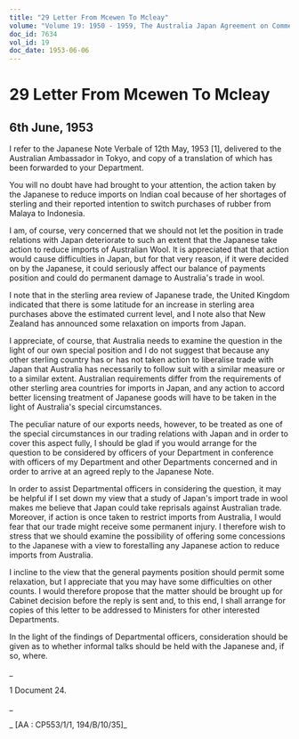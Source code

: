 ```yaml
---
title: "29 Letter From Mcewen To Mcleay"
volume: "Volume 19: 1950 - 1959, The Australia Japan Agreement on Commerce"
doc_id: 7634
vol_id: 19
doc_date: 1953-06-06
---
```


# 29 Letter From Mcewen To Mcleay

## 6th June, 1953

I refer to the Japanese Note Verbale of 12th May, 1953 [1], delivered to the Australian Ambassador in Tokyo, and copy of a translation of which has been forwarded to your Department.

You will no doubt have had brought to your attention, the action taken by the Japanese to reduce imports on Indian coal because of her shortages of sterling and their reported intention to switch purchases of rubber from Malaya to Indonesia.

I am, of course, very concerned that we should not let the position in trade relations with Japan deteriorate to such an extent that the Japanese take action to reduce imports of Australian Wool. It is appreciated that that action would cause difficulties in Japan, but for that very reason, if it were decided on by the Japanese, it could seriously affect our balance of payments position and could do permanent damage to Australia's trade in wool.

I note that in the sterling area review of Japanese trade, the United Kingdom indicated that there is some latitude for an increase in sterling area purchases above the estimated current level, and I note also that New Zealand has announced some relaxation on imports from Japan.

I appreciate, of course, that Australia needs to examine the question in the light of our own special position and I do not suggest that because any other sterling country has or has not taken action to liberalise trade with Japan that Australia has necessarily to follow suit with a similar measure or to a similar extent. Australian requirements differ from the requirements of other sterling area countries for imports in Japan, and any action to accord better licensing treatment of Japanese goods will have to be taken in the light of Australia's special circumstances.

The peculiar nature of our exports needs, however, to be treated as one of the special circumstances in our trading relations with Japan and in order to cover this aspect fully, I should be glad if you would arrange for the question to be considered by officers of your Department in conference with officers of my Department and other Departments concerned and in order to arrive at an agreed reply to the Japanese Note.

In order to assist Departmental officers in considering the question, it may be helpful if I set down my view that a study of Japan's import trade in wool makes me believe that Japan could take reprisals against Australian trade. Moreover, if action is once taken to restrict imports from Australia, I would fear that our trade might receive some permanent injury. I therefore wish to stress that we should examine the possibility of offering some concessions to the Japanese with a view to forestalling any Japanese action to reduce imports from Australia.

I incline to the view that the general payments position should permit some relaxation, but I appreciate that you may have some difficulties on other counts. I would therefore propose that the matter should be brought up for Cabinet decision before the reply is sent and, to this end, I shall arrange for copies of this letter to be addressed to Ministers for other interested Departments.

In the light of the findings of Departmental officers, consideration should be given as to whether informal talks should be held with the Japanese and, if so, where.

_

1 Document 24.

_

_ [AA : CP553/1/1, 194/B/10/35]_

